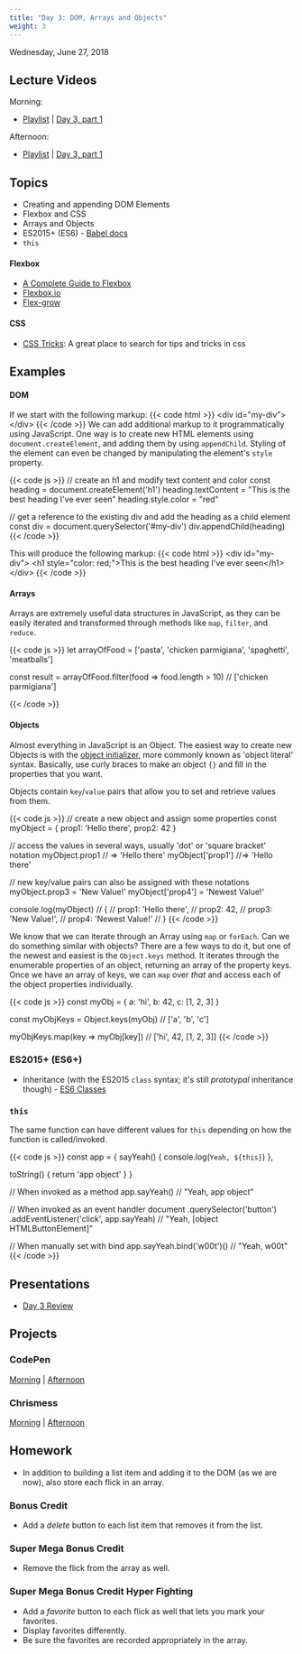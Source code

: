 ```yaml
---
title: "Day 3: DOM, Arrays and Objects"
weight: 3
---
```


<date>Wednesday, June 27, 2018</date>

## Lecture Videos

Morning:

* [Playlist](https://www.youtube.com/playlist?list=PLuT2TqJuwaY8afDn9R0pVYZd9HzhsaP5V) | [Day 3, part 1](https://www.youtube.com/watch?v=opAPsCrpPCs&index=28&t=0s&list=PLuT2TqJuwaY8afDn9R0pVYZd9HzhsaP5V)

Afternoon:

* [Playlist](https://www.youtube.com/watch?v=czNa5ix1vFs&list=PLuT2TqJuwaY-b1gN7b0NmF3GQ9_KHCxYG) | [Day 3, part 1](https://www.youtube.com/watch?v=xMJKM8_pyGM&list=PLuT2TqJuwaY-b1gN7b0NmF3GQ9_KHCxYG&index=26)

## Topics
* Creating and appending DOM Elements
* Flexbox and CSS
* Arrays and Objects
* ES2015+ (ES6) - [Babel docs](https://babeljs.io/docs/en/learn/)
* `this`

#### Flexbox

* [A Complete Guide to Flexbox](https://css-tricks.com/snippets/css/a-guide-to-flexbox/)
* [Flexbox.io](https://flexbox.io/)
* [Flex-grow](https://css-tricks.com/almanac/properties/f/flex-grow/)

#### CSS

* [CSS Tricks](https://css-tricks.com/): A great place to search for tips and tricks in css

## Examples

#### DOM

If we start with the following markup:
{{< code html >}}
&lt;div id=&quot;my-div&quot;&gt;&lt;/div&gt;
{{< /code >}}
We can add additional markup to it programmatically using JavaScript.  One way is to create new HTML elements using `document.createElement`, and adding them by using `appendChild`.  Styling of the element can even be changed by manipulating the element's `style` property.

{{< code js >}}
// create an h1 and modify text content and color
const heading = document.createElement('h1')
heading.textContent = "This is the best heading I've ever seen"
heading.style.color = "red"

// get a reference to the existing div and add the heading as a child element
const div = document.querySelector('#my-div')
div.appendChild(heading)
{{< /code >}}

This will produce the following markup:
{{< code html >}}
&lt;div id=&quot;my-div&quot;&gt;
  &lt;h1 style=&quot;color: red;&quot;&gt;This is the best heading I've ever seen&lt;/h1&gt;
&lt;/div&gt;
{{< /code >}}

#### Arrays
Arrays are extremely useful data structures in JavaScript, as they can be easily iterated and transformed through methods like `map`, `filter`, and `reduce`. 

{{< code js >}}
let arrayOfFood = ['pasta', 'chicken parmigiana', 'spaghetti', 'meatballs']

const result = arrayOfFood.filter(food => food.length > 10)  // ['chicken parmigiana']

{{< /code >}}

#### Objects
Almost everything in JavaScript is an Object.  The easiest way to create new Objects is with the [object initializer](https://developer.mozilla.org/en-US/docs/Web/JavaScript/Reference/Operators/Object_initializer), more commonly known as 'object literal' syntax.  Basically, use curly braces to make an object `{}` and fill in the properties that you want.

Objects contain `key`/`value` pairs that allow you to set and retrieve values from them.

{{< code js >}}
// create a new object and assign some properties
const myObject = {
  prop1: 'Hello there',
  prop2: 42
}

// access the values in several ways, usually 'dot' or 'square bracket' notation
myObject.prop1 // => 'Hello there'
myObject['prop1'] //=> 'Hello there'

// new key/value pairs can also be assigned with these notations
myObject.prop3 = 'New Value!'
myObject['prop4'] = 'Newest Value!'

console.log(myObject)
// { 
//   prop1: 'Hello there',
//   prop2: 42,
//   prop3: 'New Value!',
//   prop4: 'Newest Value!'
// }
{{< /code >}}

We know that we can iterate through an Array using `map` or `forEach`.  Can we do something similar with objects?  There are a few ways to do it, but one of the newest and easiest is the `Object.keys` method.  It iterates through the enumerable properties of an object, returning an array of the property keys. Once we have an array of keys, we can `map` over _that_ and access each of the object properties individually.

{{< code js >}}
const myObj = {
  a: 'hi',
  b: 42,
  c: [1, 2, 3]
}

const myObjKeys = Object.keys(myObj)    // ['a', 'b', 'c']

myObjKeys.map(key => myObj[key])        // ['hi', 42, [1, 2, 3]]
{{< /code >}}

### ES2015+ (ES6+)
* Inheritance (with the ES2015 `class` syntax; it's still _prototypal_ inheritance though) - [ES6 Classes](https://developer.mozilla.org/en-US/docs/Web/JavaScript/Reference/Classes)

### `this`

The same function can have different values for `this` depending on how the function is called/invoked.

{{< code js >}}
const app = {
  sayYeah() {
    console.log(`Yeah, ${this}`)
  },
  
  toString() {
    return 'app object'
  }
}

// When invoked as a method
app.sayYeah() // "Yeah, app object"

// When invoked as an event handler
document
  .querySelector('button')
  .addEventListener('click', app.sayYeah)
  // "Yeah, [object HTMLButtonElement]"

// When manually set with bind
app.sayYeah.bind('w00t')() // "Yeah, w00t"
{{< /code >}}


## Presentations

* <a target="_blank" href="/03-events-functions-arrays-objects.pdf">Day 3 Review</a>

## Projects

### CodePen

[Morning](https://codepen.io/dstrus/professor/mKzKEj/) | [Afternoon](https://codepen.io/dstrus/professor/bKmzeZ/)

### Chrismess
[Morning](https://github.com/xtbc18s3/chrismess) | [Afternoon](https://github.com/xtbc18s3/chrismess/tree/afternoon)

## Homework

* In addition to building a list item and adding it to the DOM (as we are now), also store each flick in an array.

### Bonus Credit
* Add a _delete_ button to each list item that removes it from the list.

### Super Mega Bonus Credit
* Remove the flick from the array as well.

### Super Mega Bonus Credit Hyper Fighting
* Add a _favorite_ button to each flick as well that lets you mark your favorites.
* Display favorites differently.
* Be sure the favorites are recorded appropriately in the array.
